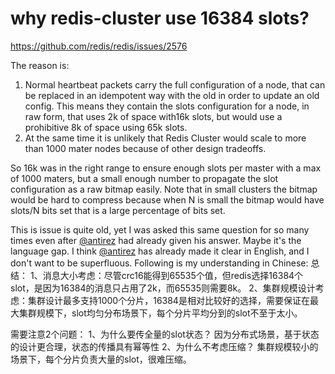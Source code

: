 # why redis-cluster use 16384 slots? 

https://github.com/redis/redis/issues/2576

The reason is:

1. Normal heartbeat packets carry the full configuration of a node, that can be replaced in an idempotent way with the old in order to update an old config. This means they contain the slots configuration for a node, in raw form, that uses 2k of space with16k slots, but would use a prohibitive 8k of space using 65k slots.
2. At the same time it is unlikely that Redis Cluster would scale to more than 1000 mater nodes because of other design tradeoffs.

So 16k was in the right range to ensure enough slots per master with a max of 1000 maters, but a small enough number to propagate the slot configuration as a raw bitmap easily. Note that in small clusters the bitmap would be hard to compress because when N is small the bitmap would have slots/N bits set that is a large percentage of bits set.



This is issue is quite old, yet I was asked this same question for so many times even after [@antirez](https://github.com/antirez) had already given his answer. Maybe it's the language gap. I think [@antirez](https://github.com/antirez) has already made it clear in English, and I don't want to be superfluous. Following is my understanding in Chinese:
总结：
1、消息大小考虑：尽管crc16能得到65535个值，但redis选择16384个slot，是因为16384的消息只占用了2k，而65535则需要8k。
2、集群规模设计考虑：集群设计最多支持1000个分片，16384是相对比较好的选择，需要保证在最大集群规模下，slot均匀分布场景下，每个分片平均分到的slot不至于太小。

需要注意2个问题：
1、为什么要传全量的slot状态？
因为分布式场景，基于状态的设计更合理，状态的传播具有幂等性
2、为什么不考虑压缩？
集群规模较小的场景下，每个分片负责大量的slot，很难压缩。